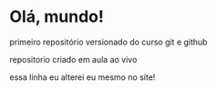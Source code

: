 # Olá, mundo!
 primeiro repositório versionado do curso git e github

 repositorio criado em aula ao vivo

 essa linha eu alterei eu mesmo no site!
